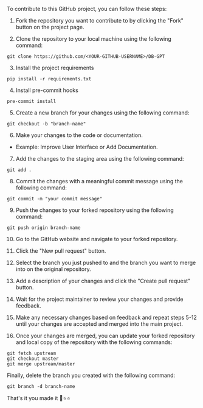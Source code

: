 
To contribute to this GitHub project, you can follow these steps:

1. Fork the repository you want to contribute to by clicking the "Fork" button on the project page.

2. Clone the repository to your local machine using the following command:

```
git clone https://github.com/<YOUR-GITHUB-USERNAME>/DB-GPT
```
3. Install the project requirements
```
pip install -r requirements.txt
```
4. Install pre-commit hooks
```
pre-commit install
```
5. Create a new branch for your changes using the following command:

```
git checkout -b "branch-name"
```
6. Make your changes to the code or documentation.
- Example: Improve User Interface or Add Documentation.


7. Add the changes to the staging area using the following command:
```
git add .
```

8. Commit the changes with a meaningful commit message using the following command:
```
git commit -m "your commit message"
```
9. Push the changes to your forked repository using the following command:
```
git push origin branch-name
```
10. Go to the GitHub website and navigate to your forked repository.

11. Click the "New pull request" button.

12. Select the branch you just pushed to and the branch you want to merge into on the original repository.

13. Add a description of your changes and click the "Create pull request" button.

14. Wait for the project maintainer to review your changes and provide feedback.

15. Make any necessary changes based on feedback and repeat steps 5-12 until your changes are accepted and merged into the main project.

16. Once your changes are merged, you can update your forked repository and local copy of the repository with the following commands:

```
git fetch upstream
git checkout master
git merge upstream/master
```
Finally, delete the branch you created with the following command:
```
git branch -d branch-name
```
That's it you made it 🐣⭐⭐
